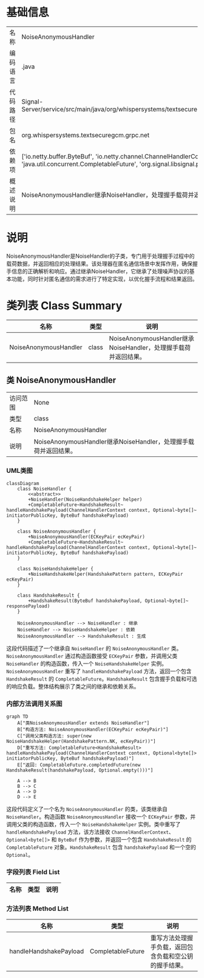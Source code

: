 # 基础信息

|      |      |
|------|------|
| 名称 | NoiseAnonymousHandler |
| 编码语言 | .java |
| 代码路径 | Signal-Server/service/src/main/java/org/whispersystems/textsecuregcm/grpc/net/NoiseAnonymousHandler.java |
| 包名 | org.whispersystems.textsecuregcm.grpc.net |
| 依赖项 | ['io.netty.buffer.ByteBuf', 'io.netty.channel.ChannelHandlerContext', 'java.util.Optional', 'java.util.concurrent.CompletableFuture', 'org.signal.libsignal.protocol.ecc.ECKeyPair'] |
| 概述说明 | NoiseAnonymousHandler继承NoiseHandler，处理握手载荷并返回结果。 |

# 说明

NoiseAnonymousHandler是NoiseHandler的子类，专门用于处理握手过程中的载荷数据，并返回相应的处理结果。该处理器在匿名通信场景中发挥作用，确保握手信息的正确解析和响应。通过继承NoiseHandler，它继承了处理噪声协议的基本功能，同时针对匿名通信的需求进行了特定实现，以优化握手流程和结果返回。

# 类列表 Class Summary

| 名称   | 类型  | 说明 |
|-------|------|-------------|
| NoiseAnonymousHandler | class | NoiseAnonymousHandler继承NoiseHandler，处理握手载荷并返回结果。 |



## 类 NoiseAnonymousHandler

|      |      |
|------|------|
| 访问范围 | None |
| 类型 | class |
| 名称 | NoiseAnonymousHandler |
| 说明 | NoiseAnonymousHandler继承NoiseHandler，处理握手载荷并返回结果。 |


### UML类图

```mermaid
classDiagram
    class NoiseHandler {
        <<abstract>>
        +NoiseHandler(NoiseHandshakeHelper helper)
        +CompletableFuture~HandshakeResult~ handleHandshakePayload(ChannelHandlerContext context, Optional~byte[]~ initiatorPublicKey, ByteBuf handshakePayload)
    }

    class NoiseAnonymousHandler {
        +NoiseAnonymousHandler(ECKeyPair ecKeyPair)
        +CompletableFuture~HandshakeResult~ handleHandshakePayload(ChannelHandlerContext context, Optional~byte[]~ initiatorPublicKey, ByteBuf handshakePayload)
    }

    class NoiseHandshakeHelper {
        +NoiseHandshakeHelper(HandshakePattern pattern, ECKeyPair ecKeyPair)
    }

    class HandshakeResult {
        +HandshakeResult(ByteBuf handshakePayload, Optional~byte[]~ responsePayload)
    }

    NoiseAnonymousHandler --> NoiseHandler : 继承
    NoiseHandler --> NoiseHandshakeHelper : 依赖
    NoiseAnonymousHandler --> HandshakeResult : 生成
```

这段代码描述了一个继承自 `NoiseHandler` 的 `NoiseAnonymousHandler` 类。`NoiseAnonymousHandler` 通过构造函数接受 `ECKeyPair` 参数，并调用父类 `NoiseHandler` 的构造函数，传入一个 `NoiseHandshakeHelper` 实例。`NoiseAnonymousHandler` 重写了 `handleHandshakePayload` 方法，返回一个包含 `HandshakeResult` 的 `CompletableFuture`。`HandshakeResult` 包含握手负载和可选的响应负载。整体结构展示了类之间的继承和依赖关系。


### 内部方法调用关系图

```mermaid
graph TD
    A["类NoiseAnonymousHandler extends NoiseHandler"]
    B["构造方法: NoiseAnonymousHandler(ECKeyPair ecKeyPair)"]
    C["调用父类构造方法: super(new NoiseHandshakeHelper(HandshakePattern.NK, ecKeyPair))"]
    D["重写方法: CompletableFuture<HandshakeResult> handleHandshakePayload(ChannelHandlerContext context, Optional<byte[]> initiatorPublicKey, ByteBuf handshakePayload)"]
    E["返回: CompletableFuture.completedFuture(new HandshakeResult(handshakePayload, Optional.empty()))"]

    A --> B
    B --> C
    A --> D
    D --> E
```

这段代码定义了一个名为 `NoiseAnonymousHandler` 的类，该类继承自 `NoiseHandler`。构造函数 `NoiseAnonymousHandler` 接收一个 `ECKeyPair` 参数，并调用父类的构造函数，传入一个 `NoiseHandshakeHelper` 实例。类中重写了 `handleHandshakePayload` 方法，该方法接收 `ChannelHandlerContext`、`Optional<byte[]>` 和 `ByteBuf` 作为参数，并返回一个包含 `HandshakeResult` 的 `CompletableFuture` 对象。`HandshakeResult` 包含 `handshakePayload` 和一个空的 `Optional`。

### 字段列表 Field List

| 名称  | 类型  | 说明 |
|-------|-------|------|

### 方法列表 Method List

| 名称  | 类型  | 说明 |
|-------|-------|------|
| handleHandshakePayload | CompletableFuture<HandshakeResult> | 重写方法处理握手负载，返回包含负载和空公钥的握手结果。 |




